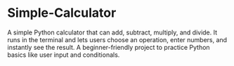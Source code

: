 # Simple-Calculator
A simple Python calculator that can add, subtract, multiply, and divide. It runs in the terminal and lets users choose an operation, enter numbers, and instantly see the result. A beginner-friendly project to practice Python basics like user input and conditionals.
